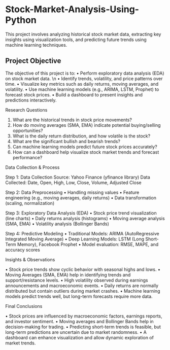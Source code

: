 # Stock-Market-Analysis-Using-Python

This project involves analyzing historical stock market data, extracting key insights using visualization tools, and predicting future trends using machine learning techniques.

## **Project Objective**

The objective of this project is to:
•	Perform exploratory data analysis (EDA) on stock market data. \n
•	Identify trends, volatility, and price patterns over time.
•	Visualize key metrics such as daily returns, moving averages, and volatility.
•	Use machine learning models (e.g., ARIMA, LSTM, Prophet) to forecast stock prices.
•	Build a dashboard to present insights and predictions interactively.

Research Questions

1.	What are the historical trends in stock price movements?
2.	How do moving averages (SMA, EMA) indicate potential buying/selling opportunities?
3.	What is the daily return distribution, and how volatile is the stock?
4.	What are the significant bullish and bearish trends?
5.	Can machine learning models predict future stock prices accurately?
6.	How can a dashboard help visualize stock market trends and forecast performance?

Data Collection & Process
 
Step 1: Data Collection
Source: Yahoo Finance (yfinance library)
Data Collected:
Date, Open, High, Low, Close, Volume, Adjusted Close

Step 2: Data Preprocessing
•	Handling missing values
•	Feature engineering (e.g., moving averages, daily returns)
•	Data transformation (scaling, normalization)

Step 3: Exploratory Data Analysis (EDA)
•	Stock price trend visualization (line charts)
•	Daily returns analysis (histograms)
•	Moving average analysis (SMA, EMA)
•	Volatility analysis (Bollinger Bands)

Step 4: Predictive Modeling
•	Traditional Models: ARIMA (AutoRegressive Integrated Moving Average)
•	Deep Learning Models: LSTM (Long Short-Term Memory), Facebook Prophet
•	Model evaluation: RMSE, MAPE, and accuracy scores

Insights & Observations

•	Stock price trends show cyclic behavior with seasonal highs and lows.
•	Moving Averages (SMA, EMA) help in identifying trends and support/resistance levels.
•	High volatility observed during earnings announcements and macroeconomic events.
•	Daily returns are normally distributed but contain outliers during market crashes.
•	Machine learning models predict trends well, but long-term forecasts require more data.

Final Conclusions

•	Stock prices are influenced by macroeconomic factors, earnings reports, and investor sentiment.
•	Moving averages and Bollinger Bands help in decision-making for trading.
•	Predicting short-term trends is feasible, but long-term predictions are uncertain due to market randomness.
•	A dashboard can enhance visualization and allow dynamic exploration of market trends.
